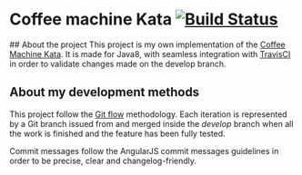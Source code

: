 # Coffee machine Kata [![Build Status](https://www.travis-ci.org/vincent-vieira/coffee-machine-kata.svg?branch=master)](https://www.travis-ci.org/vincent-vieira/coffee-machine-kata)
## About the project
This project is my own implementation of the [Coffee Machine Kata](http://simcap.github.io/coffeemachine).
It is made for Java8, with seamless integration with [TravisCI](https://travis-ci.org) in order to validate changes made on the develop branch.

## About my development methods
This project follow the [Git flow](https://danielkummer.github.io/git-flow-cheatsheet/) methodology.
Each iteration is represented by a Git branch issued from and merged inside the *develop* branch when all the work is finished and the feature has been fully tested.

Commit messages follow the AngularJS commit messages guidelines in order to be precise, clear and changelog-friendly.



